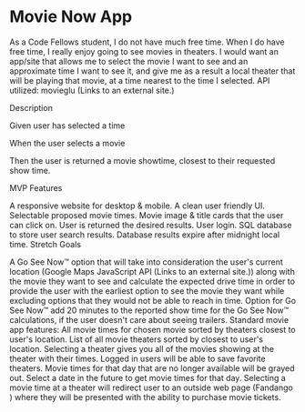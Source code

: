 # Movie Now App

As a Code Fellows student, I do not have much free time. When I do have free time, I really enjoy going to see movies in theaters. I would want an app/site that allows me to select the movie I want to see and an approximate time I want to see it, and give me as a result a local theater that will be playing that movie, at a time nearest to the time I selected. API utilized: movieglu (Links to an external site.)

Description

Given user has selected a time

When the user selects a movie

Then the user is returned a movie showtime, closest to their requested show time.

MVP Features

A responsive website for desktop & mobile.
A clean user friendly UI.
Selectable proposed movie times.
Movie image & title cards that the user can click on.
User is returned the desired results.
User login.
SQL database to store user search results.
Database results expire after midnight local time.
Stretch Goals

A Go See Now™ option that will take into consideration the user's current location (Google Maps JavaScript API (Links to an external site.)) along with the movie they want to see and calculate the expected drive time in order to provide the user with the earliest option to see the movie they want while excluding options that they would not be able to reach in time.
Option for Go See Now™ add 20 minutes to the reported show time for the Go See Now™ calculations, if the user doesn't care about seeing trailers.
Standard movie app features:
All movie times for chosen movie sorted by theaters closest to user's location.
List of all movie theaters sorted by closest to user's location.
Selecting a theater gives you all of the movies showing at the theater with their times.
Logged in users will be able to save favorite theaters.
Movie times for that day that are no longer available will be grayed out.
Select a date in the future to get movie times for that day.
Selecting a movie time at a theater will redirect user to an outside web page (Fandango ) where they will be presented with the ability to purchase movie tickets.
